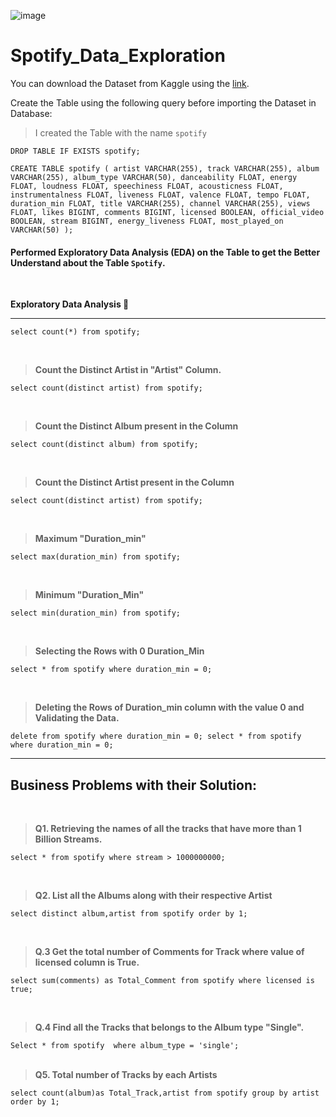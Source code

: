 ![image](https://github.com/user-attachments/assets/e19b73af-10b6-4dce-a6e2-2e6141b52b48)



# Spotify_Data_Exploration

You can download the Dataset from Kaggle using the [link](https://www.kaggle.com/datasets/sandeepkumar7372/spotify-dataset).


Create the Table using the following query before importing the Dataset in Database:

>I created the Table with the name `spotify`

`DROP TABLE IF EXISTS spotify;`

`CREATE TABLE spotify (
    artist VARCHAR(255),
    track VARCHAR(255),
    album VARCHAR(255),
    album_type VARCHAR(50),
    danceability FLOAT,
    energy FLOAT,
    loudness FLOAT,
    speechiness FLOAT,
    acousticness FLOAT,
    instrumentalness FLOAT,
    liveness FLOAT,
    valence FLOAT,
    tempo FLOAT,
    duration_min FLOAT,
    title VARCHAR(255),
    channel VARCHAR(255),
    views FLOAT,
    likes BIGINT,
    comments BIGINT,
    licensed BOOLEAN,
    official_video BOOLEAN,
    stream BIGINT,
    energy_liveness FLOAT,
    most_played_on VARCHAR(50)
);`


#### Performed Exploratory Data Analysis (EDA) on the Table to get the Better Understand about the Table `Spotify`.

<br>

**Exploratory Data Analysis 🔎**

<hr>

`select count(*) from spotify;`

<br>

>**Count the Distinct Artist in "Artist" Column.**

`select count(distinct artist) from spotify;`

<br>

>**Count the Distinct Album present in the Column**

`select count(distinct album) from spotify;`

<br>

>**Count the Distinct Artist present in the Column**

`select count(distinct artist) from spotify;`

<br>

>**Maximum "Duration_min"**

`select max(duration_min) from spotify;`

<br>

>**Minimum "Duration_Min"**

`select min(duration_min) from spotify;`

<br>

>**Selecting the Rows with 0 Duration_Min**

`select * from spotify
where duration_min = 0;`

<br>

>**Deleting the Rows of Duration_min column with the value 0 and Validating the Data.**

`delete from spotify
where duration_min = 0;
select * from spotify
where duration_min = 0;`

<hr>

## Business Problems with their Solution:

<br>

>**Q1. Retrieving the names of all the tracks that have more than 1 Billion Streams.**

`select * from spotify
where stream > 1000000000;`

<br>

>**Q2. List all the Albums along with their respective Artist**

`select distinct album,artist from spotify
order by 1;`

<br>

>**Q.3 Get the total number of Comments for Track where value of licensed column is True.**

`select sum(comments) as Total_Comment
from spotify
where licensed is true;`

<br>

>**Q.4 Find all the Tracks that belongs to the Album type "Single".**

`Select * from spotify 
where album_type = 'single';`
<br>
<br>
>**Q5. Total number of Tracks by each Artists**

`select count(album)as Total_Track,artist
from spotify
group by artist
order by 1;`
